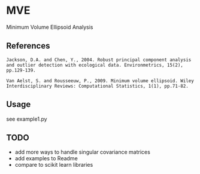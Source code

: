 # MVE
Minimum Volume Ellipsoid Analysis


References
-----------
    Jackson, D.A. and Chen, Y., 2004. Robust principal component analysis and outlier detection with ecological data. Environmetrics, 15(2), pp.129-139.

    Van Aelst, S. and Rousseeuw, P., 2009. Minimum volume ellipsoid. Wiley Interdisciplinary Reviews: Computational Statistics, 1(1), pp.71-82.


Usage
-----------
see example1.py


TODO
-----------
- add more ways to handle singular covariance matrices
- add examples to Readme
- compare to scikit learn libraries